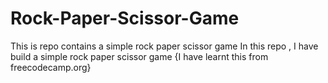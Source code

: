 # Rock-Paper-Scissor-Game
This is repo contains a simple rock paper scissor game 
In this repo , I have build a simple rock paper scissor game {I have learnt this from freecodecamp.org}
